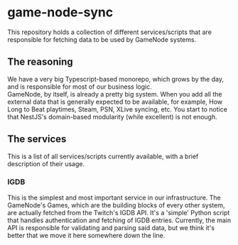 # game-node-sync
This repository holds a collection of different services/scripts that are responsible for fetching data to be used by GameNode systems.

## The reasoning
We have a very big Typescript-based monorepo, which grows by the day, and is responsible for most of our business logic.  
GameNode, by itself, is already a pretty big system. When you add all the external data that is generally expected to be available, for example, How Long to Beat playtimes, Steam, PSN, XLive syncing, etc. 
You start to notice that NestJS's domain-based modularity (while excellent) is not enough.

## The services
This is a list of all services/scripts currently available, with a brief description of their usage.

### IGDB
This is the simplest and most important service in our infrastructure. The GameNode's Games, which are the building blocks of every other system, are actually fetched from the Twitch's IGDB API.
It's a 'simple' Python script that handles authentication and fetching of IGDB entries. Currently, the main API is responsible for validating and parsing said data, but we think it's better that we move it here somewhere down the line.


